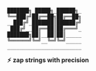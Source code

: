 

    ███████╗_█████╗_██████╗_
    ╚══███╔╝██╔══██╗██╔══██╗
    __███╔╝_███████║██████╔╝
    _███╔╝__██╔══██║██╔═══╝_
    ███████╗██║__██║██║_____
    ╚══════╝╚═╝__╚═╝╚═╝_____
    ________________________
**:zap:** **zap strings with precision**
